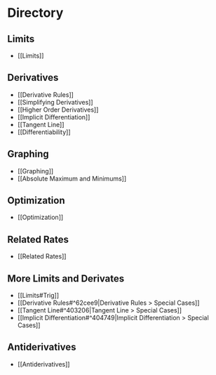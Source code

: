 # Directory
## Limits
- [[Limits]]
## Derivatives
- [[Derivative Rules]]
- [[Simplifying Derivatives]]
- [[Higher Order Derivatives]]
- [[Implicit Differentiation]]
- [[Tangent Line]]
- [[Differentiability]]
## Graphing
- [[Graphing]]
- [[Absolute Maximum and Minimums]]
## Optimization
- [[Optimization]]
## Related Rates
- [[Related Rates]]
## More Limits and Derivates
- [[Limits#Trig]]
- [[Derivative Rules#^62cee9|Derivative Rules > Special Cases]]
- [[Tangent Line#^403206|Tangent Line > Special Cases]]
- [[Implicit Differentiation#^404749|Implicit Differentiation > Special Cases]]
## Antiderivatives
- [[Antiderivatives]]